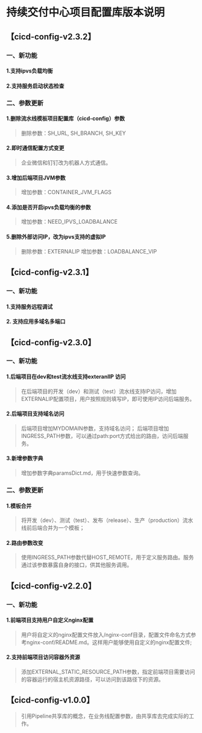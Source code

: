 # 持续交付中心项目配置库版本说明

## 【cicd-config-v2.3.2】
### 一、新功能

#### 1.支持ipvs负载均衡

#### 2.支持服务启动状态检查

### 二、参数更新

#### 1.删除流水线模板项目配置库（cicd-config）参数
> 删除参数：SH_URL, SH_BRANCH, SH_KEY

#### 2.即时通信配置方式变更
> 企业微信和钉钉改为机器人方式通信。

#### 3.增加后端项目JVM参数
> 增加参数：CONTAINER_JVM_FLAGS

#### 4.添加是否开启ipvs负载均衡的参数
> 增加参数：NEED_IPVS_LOADBALANCE

#### 5.删除外部访问IP，改为ipvs支持的虚拟IP
> 删除参数：EXTERNALIP
> 增加参数：LOADBALANCE_VIP


## 【cicd-config-v2.3.1】
### 一、新功能

####  1.支持服务远程调试

#### 2. 支持应用多域名多端口


## 【cicd-config-v2.3.0】
### 一、新功能
#### 1.后端项目在dev和test流水线支持exteranlIP 访问
> 在后端项目的开发（dev）和测试（test）流水线支持IP访问，增加EXTERNALIP配置项目，用户按照规则填写IP，即可使用IP访问后端服务。

#### 2.后端项目支持域名访问
> 后端项目增加MYDOMAIN参数，支持域名访问；
> 后端项目增加INGRESS_PATH参数，可以通过path:port方式给出的路由，访问后端服务。

#### 3.新增参数字典
> 增加参数字典paramsDict.md，用于快速参数查询。

### 二、参数更新
#### 1.模板合并
> 将开发（dev）、测试（test）、发布（release）、生产（production）流水线前后端合并为一个模板；

#### 2.路由参数改变
> 使用INGRESS_PATH参数代替HOST_REMOTE，用于定义服务路由。服务通过该参数暴露自身的接口，供其他服务调用。

## 【cicd-config-v2.2.0】
### 一、新功能
#### 1.前端项目支持用户自定义nginx配置
> 用户将自定义的nginx配置文件放入/nginx-conf目录，配置文件命名方式参考nginx-conf/README.md。这样用户能够使用自定义的nginx配置文件;

#### 2.支持前端项目访问容器外资源
> 添加EXTERNAL_STATIC_RESOURCE_PATH参数，指定前端项目需要访问的容器运行的宿主机资源路径，可以访问到该路径下的资源。


## 【cicd-config-v1.0.0】    
>引用Pipeline共享库的概念，在业务线配置参数，由共享库去完成实际的工作。

